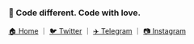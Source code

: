 ### 🐠 Code different. Code with love.

[🏠 Home](https://rikumi.dev/) ｜ [🐦 Twitter](https://twitter.com/rikumichan) ｜ [✈️ Telegram](https://t.me/rikumi) ｜ [📷 Instagram](https://instagram.com/rikumichan)

